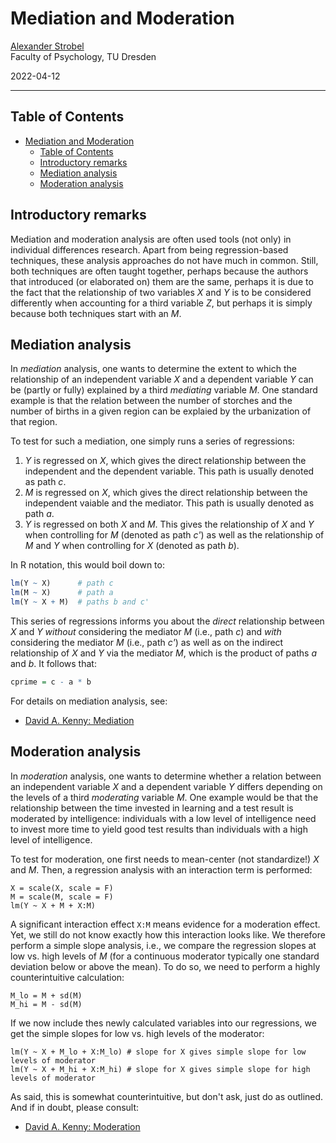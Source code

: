 # Mediation and Moderation

[Alexander Strobel](alexander.strobel@tu-dresden.de)<br>
Faculty of Psychology, TU Dresden

2022-04-12

---

## Table of Contents

- [Mediation and Moderation](#mediation-and-moderation)
  - [Table of Contents](#table-of-contents)
  - [Introductory remarks](#introductory-remarks)
  - [Mediation analysis](#mediation-analysis)
  - [Moderation analysis](#moderation-analysis)

## Introductory remarks

Mediation and moderation analysis are often used tools (not only) in individual differences research.
Apart from being regression-based techniques, these analysis approaches do not have much in common.
Still, both techniques are often taught together, perhaps because the authors that introduced (or elaborated on) them are the same, perhaps it is due to the fact that the relationship of two variables *X* and *Y* is to be considered differently when accounting for a third variable *Z*, but perhaps it is simply because both techniques start with an *M*.

## Mediation analysis

In *mediation* analysis, one wants to determine the extent to which the relationship of an independent variable *X* and a dependent variable *Y* can be (partly or fully) explained by a third *mediating* variable *M*.
One standard example is that the relation between the number of storches and the number of births in a given region can be explaied by the urbanization of that region.

To test for such a mediation, one simply runs a series of regressions:

1) *Y* is regressed on *X*, which gives the direct relationship between the independent and the dependent variable. This path is usually denoted as path *c*.
2) *M* is regressed on *X*, which gives the direct relationship between the independent vaiable and the mediator. This path is usually denoted as path *a*.
3) *Y* is regressed on both *X* and *M*. This gives the relationship of *X* and *Y* when controlling for *M* (denoted as path *c'*) as well as the relationship of *M* and *Y* when controlling for *X* (denoted as path *b*).

In R notation, this would boil down to:

```R
lm(Y ~ X)      # path c
lm(M ~ X)      # path a
lm(Y ~ X + M)  # paths b and c' 
```

This series of regressions informs you about the *direct* relationship between *X* and *Y* *without* considering the mediator *M* (i.e., path *c*) and *with* considering the mediator *M* (i.e., path *c'*) as well as on the indirect relationship of *X* and *Y* via the mediator *M*, which is the product of paths *a* and *b*. It follows that:

```R
cprime = c - a * b
```

For details on mediation analysis, see:

- [David A. Kenny: Mediation](https://davidakenny.net/cm/mediation.htm)

## Moderation analysis

In *moderation* analysis, one wants to determine whether a relation between an independent variable *X* and a dependent variable *Y* differs depending on the levels of a third *moderating* variable *M*.
One example would be that the relationship between the time invested in learning and a test result is moderated by intelligence: individuals with a low level of intelligence need to invest more time to yield good test results than individuals with a high level of intelligence.

To test for moderation, one first needs to mean-center (not standardize!) *X* and *M*. Then, a regression analysis with an interaction term is performed:

```
X = scale(X, scale = F)
M = scale(M, scale = F)
lm(Y ~ X + M + X:M)
```

A significant interaction effect `X:M` means evidence for a moderation effect.
Yet, we still do not know exactly how this interaction looks like.
We therefore perform a simple slope analysis, i.e., we compare the regression slopes at low vs. high levels of *M* (for a continuous moderator typically one standard deviation below or above the mean). To do so, we need to perform a highly counterintuitive calculation:

```
M_lo = M + sd(M)
M_hi = M - sd(M)
```

If we now include thes newly calculated variables into our regressions, we get the simple slopes for low vs. high levels of the moderator:

```
lm(Y ~ X + M_lo + X:M_lo) # slope for X gives simple slope for low levels of moderator
lm(Y ~ X + M_hi + X:M_hi) # slope for X gives simple slope for high levels of moderator
```
As said, this is somewhat counterintuitive, but don't ask, just do as outlined. And if in doubt, please consult:

- [David A. Kenny: Moderation](https://davidakenny.net/cm/moderation.htm)

